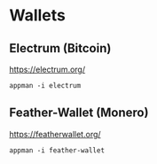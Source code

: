 # Wallets

## Electrum (Bitcoin)

https://electrum.org/

```shell:terminal
appman -i electrum
```

## Feather-Wallet (Monero)

https://featherwallet.org/

```shell:terminal
appman -i feather-wallet
```

